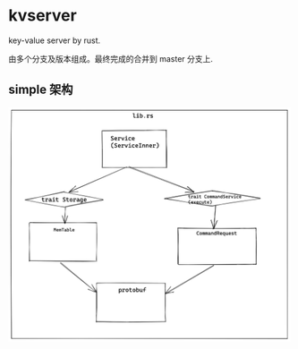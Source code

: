 # kvserver
key-value server by rust.

 由多个分支及版本组成。最终完成的合并到 master 分支上.

## simple 架构

![simple](./simple.png)